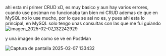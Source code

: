ahi esta mi primer CRUD xD, es muy basico y aun hay varios errores, cuando use postman no funcionaba tan bien mi CRUD
ademas de que en MySQL no lo use mucho, por lo que se asi no es, y pues ahi esta lo principal, en MySQL solo tengo unas consultas con las que me fui
guiando
![imagen_2025-02-07_132242929](https://github.com/user-attachments/assets/e355efb8-550c-4d00-9208-24e1ecb505f4)









y una imagen de como se ve en PostMan

![Captura de pantalla 2025-02-07 133432](https://github.com/user-attachments/assets/4318a79c-e370-465b-9a4e-b0958f5ab00e)
